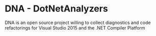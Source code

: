 # DNA - DotNetAnalyzers
DNA is an open source project willing to collect diagnostics and code refactorings for Visual Studio 2015 and the .NET Compiler Platform
